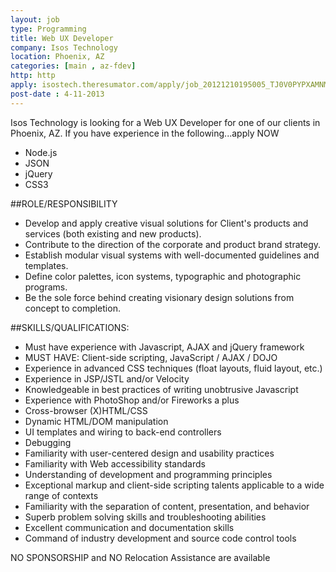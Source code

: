```yaml
---
layout: job
type: Programming
title: Web UX Developer
company: Isos Technology
location: Phoenix, AZ
categories: [main , az-fdev]
http: http
apply: isostech.theresumator.com/apply/job_20121210195005_TJ0V0PYPXAMNM82G/Web-UX-Developer.html
post-date : 4-11-2013
---
```


Isos Technology is looking for a Web UX Developer for one of our clients in Phoenix, AZ.   If you have experience in the following...apply NOW

* Node.js
* JSON
* jQuery
* CSS3

##ROLE/RESPONSIBILITY

* Develop and apply creative visual solutions for Client's products and services (both existing and new products).
* Contribute to the direction of the corporate and product brand strategy.
* Establish modular visual systems with well-documented guidelines and templates.
* Define color palettes, icon systems, typographic and photographic programs.
* Be the sole force behind creating visionary design solutions from concept to completion.

##SKILLS/QUALIFICATIONS:

* Must have experience with Javascript, AJAX and jQuery framework
* MUST HAVE: Client-side scripting, JavaScript / AJAX / DOJO
* Experience in advanced CSS techniques (float layouts, fluid layout, etc.)
* Experience in JSP/JSTL and/or Velocity
* Knowledgeable in best practices of writing unobtrusive Javascript
* Experience with PhotoShop and/or Fireworks a plus
* Cross-browser (X)HTML/CSS
* Dynamic HTML/DOM manipulation
* UI templates and wiring to back-end controllers
* Debugging
* Familiarity with user-centered design and usability practices
* Familiarity with Web accessibility standards
* Understanding of development and programming principles
* Exceptional markup and client-side scripting talents applicable to a wide range of contexts
* Familiarity with the separation of content, presentation, and behavior
* Superb problem solving skills and troubleshooting abilities
* Excellent communication and documentation skills
* Command of industry development and source code control tools

NO SPONSORSHIP and NO Relocation Assistance are available